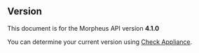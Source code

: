 ## Version

<aside class="info">
This document is for the Morpheus API version <b>4.1.0</b>
</aside>

You can determine your current version using [Check Appliance](#check-appliance).
